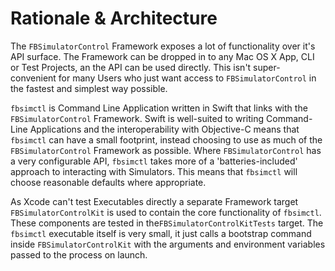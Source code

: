 # Rationale & Architecture

The `FBSimulatorControl` Framework exposes a lot of functionality over it's API surface. The Framework can be dropped in to any Mac OS X App, CLI or  Test Projects, an the API can be used directly. This isn't super-convenient for many Users who just want access to `FBSimulatorControl` in the fastest and simplest way possible.

`fbsimctl` is Command Line Application written in Swift that links with the `FBSimulatorControl` Framework. Swift is well-suited to writing Command-Line Applications and the interoperability with Objective-C means that `fbsimctl` can have a small footprint, instead choosing to use as much of the `FBSimulatorControl` Framework as possible. Where `FBSimulatorControl` has a very configurable API, `fbsimctl` takes more of a 'batteries-included' approach to interacting with Simulators. This means that `fbsimctl` will choose reasonable defaults where appropriate.

As Xcode can't test Executables directly a separate Framework target `FBSimulatorControlKit` is used to contain the core functionality of `fbsimctl`. These components are tested in the`FBSimulatorControlKitTests` target. The `fbsimctl` executable itself is very small, it just calls a bootstrap command inside `FBSimulatorControlKit` with the arguments and environment variables passed to the process on launch.

